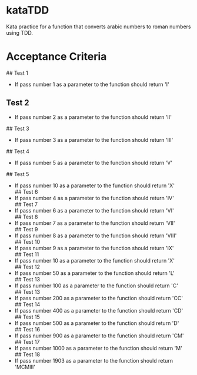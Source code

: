# kataTDD
Kata practice for a function that converts arabic numbers to roman numbers using TDD.

# Acceptance Criteria

## Test 1
- If pass number 1 as a parameter to the function should return 'I'

## Test 2
- If pass number 2 as a parameter to the function should return 'II'

## Test 3
- If pass number 3 as a parameter to the function should return 'III'

## Test 4
- If pass number 5 as a parameter to the function should return 'V'

## Test 5
- If pass number 10 as a parameter to the function should return 'X'
## Test 6
- If pass number 4 as a parameter to the function should return 'IV'
## Test 7
- If pass number 6 as a parameter to the function should return 'VI'
## Test 8
- If pass number 7 as a parameter to the function should return 'VII'
## Test 9
- If pass number 8 as a parameter to the function should return 'VIII'
## Test 10
- If pass number 9 as a parameter to the function should return 'IX'
## Test 11
- If pass number 10 as a parameter to the function should return 'X'
## Test 12
- If pass number 50 as a parameter to the function should return 'L'
## Test 13
- If pass number 100 as a parameter to the function should return 'C'
## Test 13
- If pass number 200 as a parameter to the function should return 'CC'
## Test 14
- If pass number 400 as a parameter to the function should return 'CD'
## Test 15
- If pass number 500 as a parameter to the function should return 'D'
## Test 16
- If pass number 900 as a parameter to the function should return 'CM'
## Test 17
- If pass number 1000 as a parameter to the function should return 'M'
## Test 18
- If pass number 1903 as a parameter to the function should return 'MCMIII'
